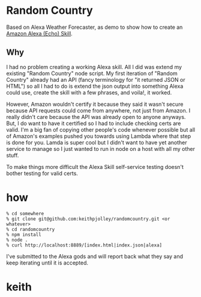 # Random Country

Based on Alexa Weather Forecaster, as demo to show how to create
an [Amazon Alexa (Echo)
Skill](https://developer.amazon.com/public/solutions/alexa/alexa-skills-kit).

## Why
I had no problem creating a working Alexa skill. All I did was
extend my existing "Random Country" node script. My first iteration
of "Random Country" already had an API (fancy terminology for "it
returned JSON or HTML") so all I had to do is extend the json output
into something Alexa could use, create the skill with a few phrases,
and voila!, it worked.

However, Amazon wouldn't certify it because they said it wasn't
secure because API requests could come from anywhere, not just from
Amazon. I really didn't care because the API was already open to
anyone anyways.  But, I do want to have it certified so I had to
include checking certs are valid. I'm a big fan of copying other
people's code whenever possible but all of Amazon's examples pushed
you towards using Lambda where that step is done for you. Lamda is
super cool but I didn't want to have yet another service to manage
so I just wanted to run in node on a host with all my other stuff.

To make things more difficult the Alexa Skill self-service testing
doesn't bother testing for valid certs.

# how
```
% cd somewhere
% git clone git@github.com:keithpjolley/randomcountry.git <or whatever>
% cd randomcountry
% npm install
% node .
% curl http://localhost:8889/[index.html|index.json|alexa]
```

I've submitted to the Alexa gods and will report back what they say
and keep iterating until it is accepted.

# keith
